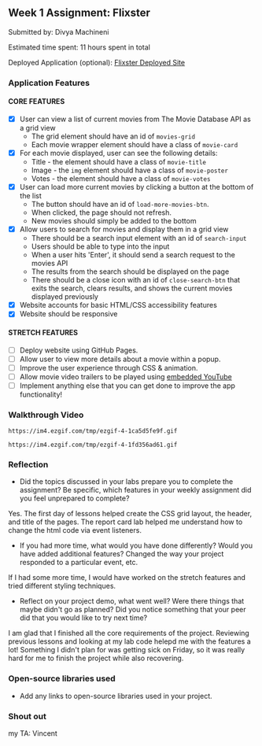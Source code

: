## Week 1 Assignment: Flixster

Submitted by: Divya Machineni

Estimated time spent: 11 hours spent in total

Deployed Application (optional): [Flixster Deployed Site](ADD_LINK_HERE)

### Application Features

#### CORE FEATURES

- [x] User can view a list of current movies from The Movie Database API as a grid view
  - The grid element should have an id of `movies-grid`
  - Each movie wrapper element should have a class of `movie-card`
- [x] For each movie displayed, user can see the following details:
  - Title - the element should have a class of `movie-title`
  - Image - the `img` element should have a class of `movie-poster`
  - Votes - the element should have a class of `movie-votes`
- [x] User can load more current movies by clicking a button at the bottom of the list
  - The button should have an id of `load-more-movies-btn`.
  - When clicked, the page should not refresh.
  - New movies should simply be added to the bottom
- [x] Allow users to search for movies and display them in a grid view
  - There should be a search input element with an id of `search-input`
  - Users should be able to type into the input
  - When a user hits 'Enter', it should send a search request to the movies API
  - The results from the search should be displayed on the page
  - There should be a close icon with an id of `close-search-btn` that exits the search, clears results, and shows the current movies displayed previously
- [x] Website accounts for basic HTML/CSS accessibility features
- [x] Website should be responsive

#### STRETCH FEATURES

- [ ] Deploy website using GitHub Pages. 
- [ ] Allow user to view more details about a movie within a popup.
- [ ] Improve the user experience through CSS & animation.
- [ ] Allow movie video trailers to be played using [embedded YouTube](https://support.google.com/youtube/answer/171780?hl=en)
- [ ] Implement anything else that you can get done to improve the app functionality!

### Walkthrough Video

`https://im4.ezgif.com/tmp/ezgif-4-1ca5d5fe9f.gif`

`https://im4.ezgif.com/tmp/ezgif-4-1fd356ad61.gif`

### Reflection

* Did the topics discussed in your labs prepare you to complete the assignment? Be specific, which features in your weekly assignment did you feel unprepared to complete?

Yes. The first day of lessons helped create the CSS grid layout, the header, and title of the pages. The report card lab helped me understand how to change the html code via event listeners. 

* If you had more time, what would you have done differently? Would you have added additional features? Changed the way your project responded to a particular event, etc.
  
If I had some more time, I would have worked on the stretch features and tried different styling techniques. 

* Reflect on your project demo, what went well? Were there things that maybe didn't go as planned? Did you notice something that your peer did that you would like to try next time?

I am glad that I finished all the core requirements of the project. Reviewing previous lessons and looking at my lab code helepd me with the features a lot! Something I didn't plan for was getting sick on Friday, so it was really hard for me to finish the project while also recovering.  

### Open-source libraries used

- Add any links to open-source libraries used in your project.

### Shout out
my TA: Vincent

















